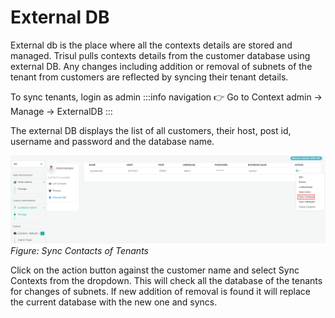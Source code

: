 # External DB

External db is the place where all the contexts details are stored and managed. Trisul pulls contexts details from the customer database using external DB. Any changes including addition or removal of subnets of the tenant from customers are reflected by syncing their tenant details.

To sync tenants, login as admin
:::info navigation
:point_right: Go to Context admin &rarr; Manage &rarr; ExternalDB
:::

The external DB displays the list of all customers, their host, post id, username and password and the database name. 

![](images/synccontexts.png)  
*Figure: Sync Contacts of Tenants*

Click on the action button against the customer name and select Sync Contexts from the dropdown. This will check all the database of the tenants for changes of subnets. If new addition of removal is found it will replace the current database with the new one and syncs.